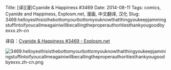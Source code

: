 Title: [译][漫]Cyanide & Happiness #3469
Date: 2014-08-11
Tags: comics, Cyanide and Happiness, Explosm.net, 漫画, 中文翻译, 汉化
Slug: 3469.helloyesthisisthebottomyourbottomyouknowthatthingyoukeepjammingstuffintoifyoucallmeagainiwillbecallingtheproperauthoritiesthankyougoodbyexxx.zh-cn

译自：[Cyanide & Happiness #3469 - Explosm.net](http://explosm.net/comics/3469/)


![3469.helloyesthisisthebottomyourbottomyouknowthatthingyoukeepjammingstuffintoifyoucallmeagainiwillbecallingtheproperauthoritiesthankyougoodbyexxx.zh-cn.png](/static/images/comics/3469.helloyesthisisthebottomyourbottomyouknowthatthingyoukeepjammingstuffintoifyoucallmeagainiwillbecallingtheproperauthoritiesthankyougoodbyexxx.zh-cn.png)




